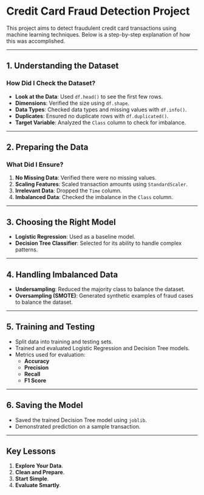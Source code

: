 # Credit Card Fraud Detection Project

This project aims to detect fraudulent credit card transactions using machine learning techniques. Below is a step-by-step explanation of how this was accomplished.

---

## 1. Understanding the Dataset

### How Did I Check the Dataset?
- **Look at the Data**: Used `df.head()` to see the first few rows.
- **Dimensions**: Verified the size using `df.shape`.
- **Data Types**: Checked data types and missing values with `df.info()`.
- **Duplicates**: Ensured no duplicate rows with `df.duplicated()`.
- **Target Variable**: Analyzed the `Class` column to check for imbalance.

---

## 2. Preparing the Data

### What Did I Ensure?
1. **No Missing Data**: Verified there were no missing values.
2. **Scaling Features**: Scaled transaction amounts using `StandardScaler`.
3. **Irrelevant Data**: Dropped the `Time` column.
4. **Imbalanced Data**: Checked the imbalance in the `Class` column.

---

## 3. Choosing the Right Model

- **Logistic Regression**: Used as a baseline model.
- **Decision Tree Classifier**: Selected for its ability to handle complex patterns.

---

## 4. Handling Imbalanced Data

- **Undersampling**: Reduced the majority class to balance the dataset.
- **Oversampling (SMOTE)**: Generated synthetic examples of fraud cases to balance the dataset.

---

## 5. Training and Testing

- Split data into training and testing sets.
- Trained and evaluated Logistic Regression and Decision Tree models.
- Metrics used for evaluation:
  - **Accuracy**
  - **Precision**
  - **Recall**
  - **F1 Score**

---

## 6. Saving the Model

- Saved the trained Decision Tree model using `joblib`.
- Demonstrated prediction on a sample transaction.

---

## Key Lessons
1. **Explore Your Data**.
2. **Clean and Prepare**.
3. **Start Simple**.
4. **Evaluate Smartly**.